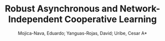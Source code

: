 ---
paperId: 18
author: Mojica-Nava, Eduardo; Yanguas-Rojas, David; Uribe, Cesar A*
publicationauthor: Uribe, C. A.
title: Robust Asynchronous and Network-Independent Cooperative Learning
pdf: Mojica-Nava_Shortpresentation_Paper_18.pdf
poster: Mojica-Nava_Shortpresentation_Paper_18.png
alt: --
type: Poster
topic: Machine Learning
link: https://research.latinxinai.org/papers/neurips/2020/pdf/Mojica-Nava_Shortpresentation_Paper_18.pdf
conference: neurips
year: 2020
tags: neurips-2020
---